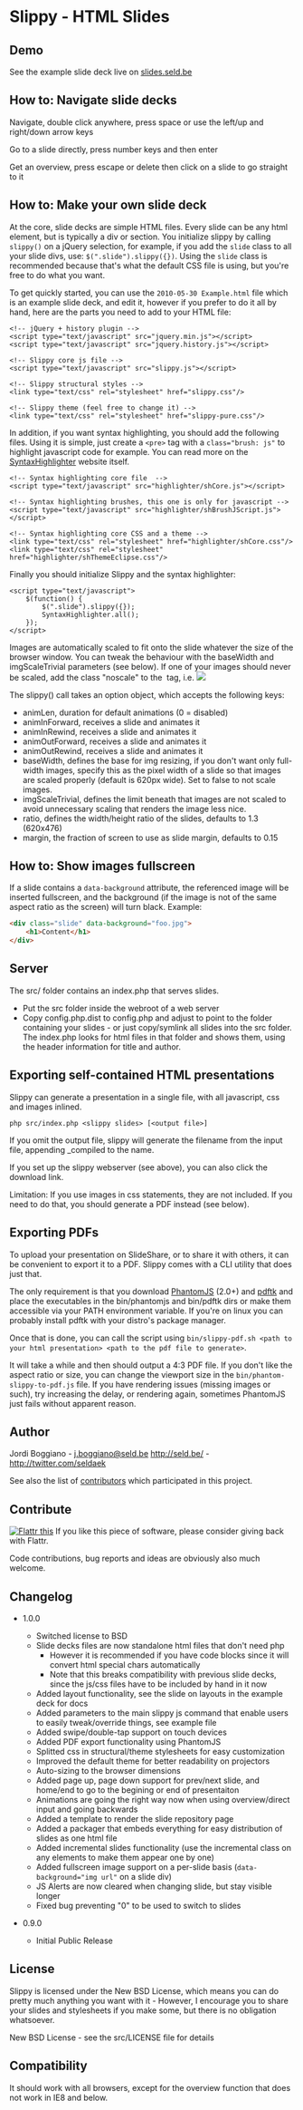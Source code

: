 Slippy - HTML Slides
====================

Demo
----

See the example slide deck live on [slides.seld.be](http://slides.seld.be/?file=2010-05-30+Example.html)

How to: Navigate slide decks
----------------------------

Navigate, double click anywhere, press space or use the left/up and right/down arrow keys

Go to a slide directly, press number keys and then enter

Get an overview, press escape or delete then click on a slide to go straight to it

How to: Make your own slide deck
--------------------------------

At the core, slide decks are simple HTML files. Every slide can be any html element,
but is typically a div or section. You initialize slippy by calling `slippy()` on a
jQuery selection, for example, if you add the `slide` class to all your slide divs,
use: `$(".slide").slippy({})`. Using the `slide` class is recommended because that's
what the default CSS file is using, but you're free to do what you want.

To get quickly started, you can use the `2010-05-30 Example.html` file which is an
example slide deck, and edit it, however if you prefer to do it all by hand, here are
the parts you need to add to your HTML file:

    <!-- jQuery + history plugin -->
    <script type="text/javascript" src="jquery.min.js"></script>
    <script type="text/javascript" src="jquery.history.js"></script>

    <!-- Slippy core js file -->
    <script type="text/javascript" src="slippy.js"></script>

    <!-- Slippy structural styles -->
    <link type="text/css" rel="stylesheet" href="slippy.css"/>

    <!-- Slippy theme (feel free to change it) -->
    <link type="text/css" rel="stylesheet" href="slippy-pure.css"/>

In addition, if you want syntax highlighting, you should add the following files.
Using it is simple, just create a `<pre>` tag with a `class="brush: js"` to highlight
javascript code for example. You can read more on the
[SyntaxHighlighter](http://alexgorbatchev.com/SyntaxHighlighter/) website itself.

    <!-- Syntax highlighting core file  -->
    <script type="text/javascript" src="highlighter/shCore.js"></script>

    <!-- Syntax highlighting brushes, this one is only for javascript -->
    <script type="text/javascript" src="highlighter/shBrushJScript.js"></script>

    <!-- Syntax highlighting core CSS and a theme -->
    <link type="text/css" rel="stylesheet" href="highlighter/shCore.css"/>
    <link type="text/css" rel="stylesheet" href="highlighter/shThemeEclipse.css"/>

Finally you should initialize Slippy and the syntax highlighter:

    <script type="text/javascript">
        $(function() {
            $(".slide").slippy({});
            SyntaxHighlighter.all();
        });
    </script>

Images are automatically scaled to fit onto the slide whatever the size of the
browser window. You can tweak the behaviour with the baseWidth and imgScaleTrivial
parameters (see below). If one of your images should never be scaled, add the class
"noscale" to the <img> tag, i.e. <img src="text.png" class="noscale"/>

The slippy() call takes an option object, which accepts the following keys:

- animLen, duration for default animations (0 = disabled)
- animInForward, receives a slide and animates it
- animInRewind, receives a slide and animates it
- animOutForward, receives a slide and animates it
- animOutRewind, receives a slide and animates it
- baseWidth, defines the base for img resizing, if you don't want only
  full-width images, specify this as the pixel width of a slide so that
  images are scaled properly (default is 620px wide). Set to false to not scale images.
- imgScaleTrivial, defines the limit beneath that images are not scaled to avoid
  unnecessary scaling that renders the image less nice.
- ratio, defines the width/height ratio of the slides, defaults to 1.3 (620x476)
- margin, the fraction of screen to use as slide margin, defaults to 0.15

How to: Show images fullscreen
------------------------------

If a slide contains a `data-background` attribute, the referenced image will be
inserted fullscreen, and the background (if the image is not of the same aspect ratio
as the screen) will turn black. Example:

```html
<div class="slide" data-background="foo.jpg">
    <h1>Content</h1>
</div>
```

Server
------

The src/ folder contains an index.php that serves slides.

- Put the src folder inside the webroot of a web server
- Copy config.php.dist to config.php and adjust to point to the folder containing
  your slides - or just copy/symlink all slides into the src folder. The
  index.php looks for html files in that folder and shows them, using the
  header information for title and author.

Exporting self-contained HTML presentations
-------------------------------------------

Slippy can generate a presentation in a single file, with all javascript, css
and images inlined.

    php src/index.php <slippy slides> [<output file>]

If you omit the output file, slippy will generate the filename from the input
file, appending _compiled to the name.

If you set up the slippy webserver (see above), you can also click the download link.

Limitation: If you use images in css statements, they are not included. If you
need to do that, you should generate a PDF instead (see below).

Exporting PDFs
--------------

To upload your presentation on SlideShare, or to share it with others, it can be convenient to
export it to a PDF. Slippy comes with a CLI utility that does just that.

The only requirement is that you download [PhantomJS](http://code.google.com/p/phantomjs/downloads/list) (2.0+)
and [pdftk](http://www.pdflabs.com/tools/pdftk-the-pdf-toolkit/) and place the executables in the bin/phantomjs
and bin/pdftk dirs or make them accessible via your PATH environment variable. If you're on linux you can
probably install pdftk with your distro's package manager.

Once that is done, you can call the script using `bin/slippy-pdf.sh <path to your html presentation> <path to the pdf file to generate>`.

It will take a while and then should output a 4:3 PDF file. If you don't like the aspect ratio or size,
you can change the viewport size in the `bin/phantom-slippy-to-pdf.js` file. If you have rendering issues (missing
images or such), try increasing the delay, or rendering again, sometimes PhantomJS just fails without apparent reason.

Author
------

Jordi Boggiano - <j.boggiano@seld.be>
<http://seld.be/> - <http://twitter.com/seldaek>

See also the list of [contributors](https://github.com/Seldaek/slippy/contributors) which participated in this project.

Contribute
----------

<a href="http://flattr.com/thing/14125/Slippy-HTML-Presentations" target="_blank"><img src="http://api.flattr.com/button/button-static-50x60.png" title="Flattr this" border="0" /></a> If you like this piece of software, please consider giving back with Flattr.

Code contributions, bug reports and ideas are obviously also much welcome.

Changelog
---------

- 1.0.0
  - Switched license to BSD
  - Slide decks files are now standalone html files that don't need php
    - However it is recommended if you have code blocks since it will convert html special chars automatically
    - Note that this breaks compatibility with previous slide decks, since the js/css files have to be included by hand in it now
  - Added layout functionality, see the slide on layouts in the example deck for docs
  - Added parameters to the main slippy js command that enable users to easily tweak/override things, see example file
  - Added swipe/double-tap support on touch devices
  - Added PDF export functionality using PhantomJS
  - Splitted css in structural/theme stylesheets for easy customization
  - Improved the default theme for better readability on projectors
  - Auto-sizing to the browser dimensions
  - Added page up, page down support for prev/next slide, and home/end to go to the begining or end of presentaiton
  - Animations are going the right way now when using overview/direct input and going backwards
  - Added a template to render the slide repository page
  - Added a packager that embeds everything for easy distribution of slides as one html file
  - Added incremental slides functionality (use the incremental class on any elements to make them appear one by one)
  - Added fullscreen image support on a per-slide basis (`data-background="img url"` on a slide div)
  - JS Alerts are now cleared when changing slide, but stay visible longer
  - Fixed bug preventing "0" to be used to switch to slides

- 0.9.0
  - Initial Public Release

License
-------

Slippy is licensed under the New BSD License, which means you can do pretty much anything you want with it - However, I encourage you to share your slides and stylesheets if you make some, but there is no obligation whatsoever.

New BSD License - see the src/LICENSE file for details

Compatibility
-------------

It should work with all browsers, except for the overview function that does not work in IE8 and below.
